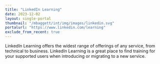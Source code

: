 ```yaml
---
title: "LinkedIn Learning"
date: 2023-12-02
layout: single-portal
thumbnail: "/mbaggett/int/img/images/linkedin.svg"
portalurl: "https://www.linkedin.com/learning"
exclude_from_recent: true
---
```

LinkedIn Learning offers the widest range of offerings of any service, from technical to business. LinkedIn Learning is a great place to find training for your supported users when introducing or migrating to a new service.